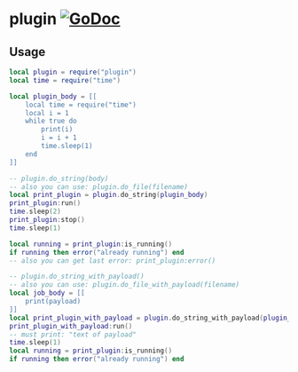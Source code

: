 # plugin [![GoDoc](https://godoc.org/github.com/alexjx/gopher-lua-libs/plugin?status.svg)](https://godoc.org/github.com/alexjx/gopher-lua-libs/plugin)

## Usage

```lua
local plugin = require("plugin")
local time = require("time")

local plugin_body = [[
    local time = require("time")
    local i = 1
    while true do
        print(i)
        i = i + 1
        time.sleep(1)
    end
]]

-- plugin.do_string(body)
-- also you can use: plugin.do_file(filename)
local print_plugin = plugin.do_string(plugin_body)
print_plugin:run()
time.sleep(2)
print_plugin:stop()
time.sleep(1)

local running = print_plugin:is_running()
if running then error("already running") end
-- also you can get last error: print_plugin:error()

-- plugin.do_string_with_payload()
-- also you can use: plugin.do_file_with_payload(filename)
local job_body = [[
    print(payload)
]]
local print_plugin_with_payload = plugin.do_string_with_payload(plugin_body, "text of payload")
print_plugin_with_payload:run()
-- must print: "text of payload"
time.sleep(1)
local running = print_plugin:is_running()
if running then error("already running") end
```
